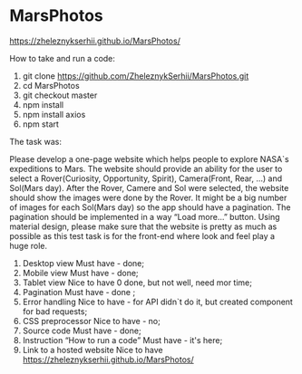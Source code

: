 # MarsPhotos

https://zheleznykserhii.github.io/MarsPhotos/

How to take and run a code:

1. git clone https://github.com/ZheleznykSerhii/MarsPhotos.git
2. cd MarsPhotos
3. git checkout master
4. npm install
5. npm install axios
6. npm start

The task was:

Please develop a one-page website which helps people to explore NASA`s expeditions to Mars. The website should provide an ability for the user to select a Rover(Curiosity, Opportunity, Spirit), Camera(Front, Rear, …) and Sol(Mars day). After the Rover, Camere and Sol were selected, the website should show the images were done by the Rover. It might be a big number of images for each Sol(Mars day) so the app should have a pagination. The pagination should be implemented in a way “Load more…” button. 
Using material design, please make sure that the website is pretty as much as possible as this test task is for the front-end where look and feel play a huge role.

1. Desktop view Must have - done;
2. Mobile view Must have - done;
3. Tablet view Nice to have 0 done, but not well, need mor time;
4. Pagination Must have - done ;
5. Error handling Nice to have - for API didn`t do it, but created component for bad requests;
6. CSS preprocessor Nice to have - no;
7. Source code Must have - done;
8. Instruction “How to run a code” Must have - it's here;
9. Link to a hosted website Nice to have https://zheleznykserhii.github.io/MarsPhotos/

